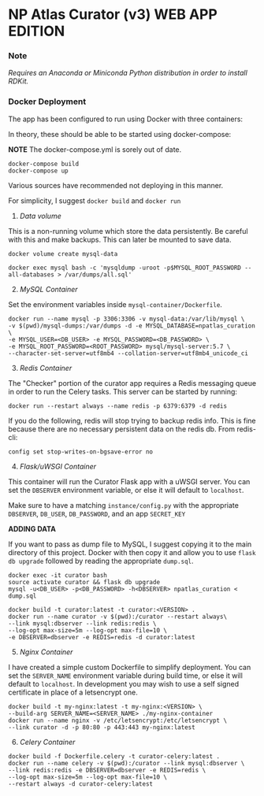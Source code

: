 # NP Atlas Curator (v3) WEB APP EDITION


### Note

*Requires an Anaconda or Miniconda Python distribution in order to
install RDKit.*

### Docker Deployment

The app has been configured to run using Docker with three containers:

In theory, these should be able to be started using docker-compose:

**NOTE** The docker-compose.yml is sorely out of date.

```
docker-compose build
docker-compose up
```

Various sources have recommended not deploying in this manner.

For simplicity, I suggest `docker build` and `docker run`

1) *Data volume*

This is a non-running volume which store the data persistently.
Be careful with this and make backups. This can later be mounted to save data.

```
docker volume create mysql-data
```


```
docker exec mysql bash -c 'mysqldump -uroot -p$MYSQL_ROOT_PASSWORD --all-databases > /var/dumps/all.sql'
```

2) *MySQL Container*

Set the environment variables inside `mysql-container/Dockerfile`.

```
docker run --name mysql -p 3306:3306 -v mysql-data:/var/lib/mysql \
-v $(pwd)/mysql-dumps:/var/dumps -d -e MYSQL_DATABASE=npatlas_curation \
-e MYSQL_USER=<DB_USER> -e MYSQL_PASSWORD=<DB_PASSWORD> \
-e MYSQL_ROOT_PASSWORD=<ROOT_PASSWORD> mysql/mysql-server:5.7 \
--character-set-server=utf8mb4 --collation-server=utf8mb4_unicode_ci
```

3) *Redis Container*

The "Checker" portion of the curator app requires a Redis messaging queue
in order to run the Celery tasks. This server can be started by running:

```
docker run --restart always --name redis -p 6379:6379 -d redis
```

If you do the following, redis will stop trying to backup redis info. This
is fine because there are no necessary persistent data on the redis db.
From redis-cli:

```
config set stop-writes-on-bgsave-error no
```

4) *Flask/uWSGI Container*

This container will run the Curator Flask app with a uWSGI server.
You can set the `DBSERVER` environment variable, or else it will default
to `localhost`.

Make sure to have a matching `instance/config.py` with the appropriate
`DBSERVER`, `DB_USER`, `DB_PASSWORD`, and an app `SECRET_KEY`

**ADDING DATA**

If you want to pass as dump file to MySQL, I suggest copying it to the main
directory of this project. Docker with then copy it and allow you to use
`flask db upgrade` followed by reading the appropriate  `dump.sql`.

```
docker exec -it curator bash
source activate curator && flask db upgrade
mysql -u<DB_USER> -p<DB_PASSWORD> -h<DBSERVER> npatlas_curation < dump.sql
```

```
docker build -t curator:latest -t curator:<VERSION> .
docker run --name curator -v $(pwd):/curator --restart always\
--link mysql:dbserver --link redis:redis \
--log-opt max-size=5m --log-opt max-file=10 \
-e DBSERVER=dbserver -e REDIS=redis -d curator:latest 
```

5) *Nginx Container*

I have created a simple custom Dockerfile to simplify deployment.
You can set the `SERVER_NAME` environment variable during build time,
or else it will default to `localhost`. In development you may wish to use
a self signed certificate in place of a letsencrypt one.

```
docker build -t my-nginx:latest -t my-nginx:<VERSION> \
--build-arg SERVER_NAME=<SERVER_NAME> ./my-nginx-container
docker run --name nginx -v /etc/letsencrypt:/etc/letsencrypt \
--link curator -d -p 80:80 -p 443:443 my-nginx:latest
```

6) *Celery Container*

```
docker build -f Dockerfile.celery -t curator-celery:latest .
docker run --name celery -v $(pwd):/curator --link mysql:dbserver \
--link redis:redis -e DBSERVER=dbserver -e REDIS=redis \
--log-opt max-size=5m --log-opt max-file=10 \
--restart always -d curator-celery:latest
```
